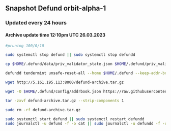 ## Snapshot Defund orbit-alpha-1
### Updated every 24 hours 
#### Archive update time 12:10pm UTC 26.03.2023

```bash
#pruning 100/0/10

sudo systemctl stop defund || sudo systemctl stop defundd

cp $HOME/.defund/data/priv_validator_state.json $HOME/.defund/priv_validator_state.json.backup 

defundd tendermint unsafe-reset-all --home $HOME/.defund --keep-addr-book

wget http://5.161.195.113:8000/defund-archive.tar.gz

wget -O $HOME/.defund/config/addrbook.json https://raw.githubusercontent.com/88Mikhail88/My_Testnets/main/Defund/Defund%20orbit-alpha-1/addrbook.json

tar -zxvf defund-archive.tar.gz --strip-components 1

sudo rm -rf defund-archive.tar.gz

sudo systemctl start defund || sudo systemctl restart defundd
sudo journalctl -u defund -f -o cat || sudo journalctl -u defundd -f -o cat
```
